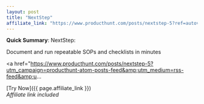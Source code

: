 ```yaml
---
layout: post
title: "NextStep"
affiliate_link: "https://www.producthunt.com/posts/nextstep-5?ref=autoverse&utm_source=autoverse"
---
```


**Quick Summary**: NextStep: <p>
            Document and run repeatable SOPs and checklists in minutes
          </p>
          <p>
            <a href="https://www.producthunt.com/posts/nextstep-5?utm_campaign=producthunt-atom-posts-feed&amp;utm_medium=rss-feed&amp;u...

[Try Now]({{ page.affiliate_link }})  
*Affiliate link included*
